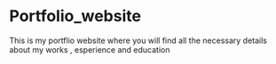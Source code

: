 # Portfolio_website
 This is my portflio website where you will find all the necessary details about my works , esperience and education
